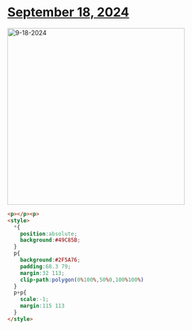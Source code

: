 # [September 18, 2024](https://cssbattle.dev/play/WP4b3DR5IPxnV1KtlC8i)

<img src="https://firebasestorage.googleapis.com/v0/b/cssbattleapp.appspot.com/o/user%2Fe6YbeBahWNPT7VpE2rE2p85byxa2%2Ftargets%2Ftarget_16ZQOH4@2x.png?alt=media" width="400" alt="9-18-2024" />

```html
<p></p><p>
<style>
  *{
    position:absolute;
    background:#49C85B;
  }
  p{
    background:#2F5A76;
    padding:68.3 79;
    margin:32 113;
    clip-path:polygon(0%100%,50%0,100%100%)
  }
  p+p{
    scale:-1;
    margin:115 113
  }
</style>
```
